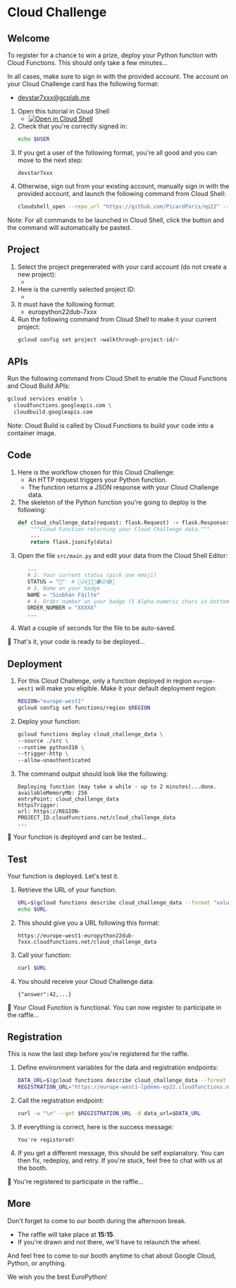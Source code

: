 # Cloud Challenge

## Welcome

To register for a chance to win a prize, deploy your Python function with Cloud Functions. This should only take a few minutes...

In all cases, make sure to sign in with the provided account. The account on your Cloud Challenge card has the following format:
- devstar7xxx@gcplab.me

1. Open this tutorial in Cloud Shell
   - [![Open in Cloud Shell](https://gstatic.com/cloudssh/images/open-btn.svg)](https://shell.cloud.google.com/cloudshell?cloudshell_git_repo=https%3A%2F%2Fgithub.com%2FPicardParis%2Fep22&cloudshell_tutorial=README.md)
2. Check that you're correctly signed in: 
   ```sh
   echo $USER
   ```
3. If you get a user of the following format, you're all good and you can move to the next step:
   ```terminal
   devstar7xxx
   ```
4. Otherwise, sign out from your existing account, manually sign in with the provided account, and launch the following command from Cloud Shell:
   ```sh
   cloudshell_open --repo_url "https://github.com/PicardParis/ep22" --tutorial "README.md" --force_new_clone
   ```

Note: For all commands to be launched in Cloud Shell, click the <walkthrough-cloud-shell-icon></walkthrough-cloud-shell-icon> button and the command will automatically be pasted.

## Project

1. Select the project pregenerated with your card account (do not create a new project):
   - <walkthrough-project-setup billing></walkthrough-project-setup>
2. Here is the currently selected project ID:
   - <walkthrough-project-id/>
3. It must have the following format:
   - europython22dub-7xxx
4. Run the following command from Cloud Shell to make it your current project:
   ```sh
   gcloud config set project <walkthrough-project-id/>
   ```

## APIs

Run the following command from Cloud Shell to enable the Cloud Functions and Cloud Build APIs:
```sh
gcloud services enable \
  cloudfunctions.googleapis.com \
  cloudbuild.googleapis.com
```
Note: Cloud Build is called by Cloud Functions to build your code into a container image.

## Code

1. Here is the workflow chosen for this Cloud Challenge:
   - An HTTP request triggers your Python function.
   - The function returns a JSON response with your Cloud Challenge data.
2. The skeleton of the Python function you're going to deploy is the following:
   ```py
   def cloud_challenge_data(request: flask.Request) -> flask.Response:
       """Cloud Function returning your Cloud Challenge data."""
       ...
       return flask.jsonify(data)
   ```
3. Open the file <walkthrough-editor-open-file filePath="src/main.py">`src/main.py`</walkthrough-editor-open-file> and edit your data  from the Cloud Shell Editor:
   ```py
      ...
      # 2. Your current status (pick one emoji)
      STATUS = "🚀"  # 🚀👍🥰🎉🔴🟠🟡🟢🔵
      # 3. Name on your badge
      NAME = "Siobhán Fáilte"
      # 4. Order number on your badge (5 Alpha-numeric chars in bottom-left corner)
      ORDER_NUMBER = "XXXXX"
      ...
   ```
4. Wait a couple of seconds for the file to be auto-saved.

🎉 That's it, your code is ready to be deployed...

## Deployment

1. For this Cloud Challenge, only a function deployed in region `europe-west1` will make you eligible. Make it your default deployment region:
   ```sh
   REGION="europe-west1"
   gcloud config set functions/region $REGION
   ```
2. Deploy your function:
   ```sh
   gcloud functions deploy cloud_challenge_data \
   --source ./src \
   --runtime python310 \
   --trigger-http \
   --allow-unauthenticated
   ```
3. The command output should look like the following:
   ```terminal
   Deploying function (may take a while - up to 2 minutes)...done.
   availableMemoryMb: 256
   entryPoint: cloud_challenge_data
   httpsTrigger:
   url: https://REGION-PROJECT_ID.cloudfunctions.net/cloud_challenge_data
   ...
   ```

🎉 Your function is deployed and can be tested...

## Test

Your function is deployed. Let's test it.

1. Retrieve the URL of your function:
   ```sh
   URL=$(gcloud functions describe cloud_challenge_data --format "value(httpsTrigger.url)")
   echo $URL
   ```
2. This should give you a URL following this format:
   ```terminal
   https://europe-west1-europython22dub-7xxx.cloudfunctions.net/cloud_challenge_data
   ```
3. Call your function:
   ```sh
   curl $URL
   ```
4. You should receive your Cloud Challenge data:
   ```terminal
   {"answer":42,...}
   ```

🎉 Your Cloud Function is functional. You can now register to participate in the raffle...

## Registration

This is now the last step before you're registered for the raffle.

1. Define environment variables for the data and registration endpoints:
   ```sh
   DATA_URL=$(gcloud functions describe cloud_challenge_data --format "value(httpsTrigger.url)")
   REGISTRATION_URL="https://europe-west1-lpdemo-ep22.cloudfunctions.net/cloud_challenge_register"
   ```
2. Call the registration endpoint:
   ```sh
   curl -w "\n" --get $REGISTRATION_URL -d data_url=$DATA_URL
   ```
3. If everything is correct, here is the success message:
   ```terminal
   You're registered!
   ```
4. If you get a different message, this should be self explanatory. You can then fix, redeploy, and retry. If you're stuck, feel free to chat with us at the booth. 

🎉 You're registered to participate in the raffle...

## More

<walkthrough-conclusion-trophy></walkthrough-conclusion-trophy>

Don't forget to come to our booth during the afternoon break.
- The raffle will take place at **15:15**.
- If you're drawn and not there, we'll have to relaunch the wheel.

And feel free to come to our booth anytime to chat about Google Cloud, Python, or anything.

We wish you the best EuroPython!
